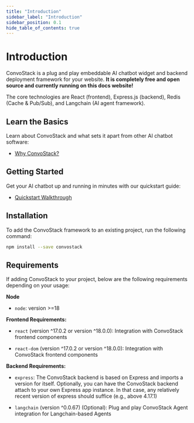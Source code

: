 ```yaml
---
title: "Introduction"
sidebar_label: "Introduction"
sidebar_position: 0.1
hide_table_of_contents: true
---
```


# Introduction

ConvoStack is a plug and play embeddable AI chatbot widget and backend deployment framework for your website. **It is completely free and open source and currently running on this docs website!**

The core technologies are React (frontend), Express.js (backend), Redis (Cache & Pub/Sub), and Langchain (AI agent framework).

## Learn the Basics

Learn about ConvoStack and what sets it apart from other AI chatbot software:

- [Why ConvoStack?](./the-basics)

## Getting Started

Get your AI chatbot up and running in minutes with our quickstart guide:

- [Quickstart Walkthrough](./getting-started)

## Installation

To add the ConvoStack framework to an existing project, run the following command:

```bash
npm install --save convostack
```

## Requirements

If adding ConvoStack to your project, below are the following requirements depending on your usage:

**Node**

- `node`: version >=18

**Frontend Requirements:**

- `react` (version ^17.0.2 or version ^18.0.0): Integration with ConvoStack frontend components

- `react-dom` (version ^17.0.2 or version ^18.0.0): Integration with ConvoStack frontend components

**Backend Requirements:**

- `express`: The ConvoStack backend is based on Express and imports a version for itself. Optionally, you can have the ConvoStack backend attach to your own Express app instance. In that case, any relatively recent version of express should suffice (e.g., above 4.17.1)

- `langchain` (version ^0.0.67) (Optional): Plug and play ConvoStack Agent integration for Langchain-based Agents
